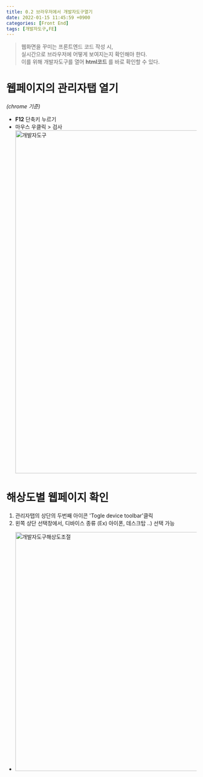 ```yaml
---
title: 0.2 브라우저에서 개발자도구열기
date: 2022-01-15 11:45:59 +0900
categories: [Front End]
tags: [개발자도구,FE]
---
```


> 웹화면을 꾸미는 프론트엔드 코드 작성 시,   
실시간으로 브라우저에 어떻게 보여지는지 확인해야 한다.    
이를 위해 개발자도구를 열어 **html코드** 를 바로 확인할 수 있다.    
   

# 웹페이지의 관리자탭 열기
*(chrome 기준)* 
- **F12** 단축키 누르기
- 마우스 우클릭 > 검사
     <img width="907" alt="개발자도구" src="https://user-images.githubusercontent.com/67628725/178115868-ac966b6e-e741-4b0c-a89f-d7415b6dbc4e.png">

# 해상도별 웹페이지 확인 
1. 관리자탭의 상단의 두번째 아이콘 'Togle device toolbar'클릭
2. 왼쪽 상단 선택창에서, 디바이스 종류 (Ex) 아이폰, 데스크탑 ..) 선택 가능 
- <img width="632" alt="개발자도구해상도조절" src="https://user-images.githubusercontent.com/67628725/178115863-1efb3b5e-e33e-4434-86df-28bc874c3350.png">
